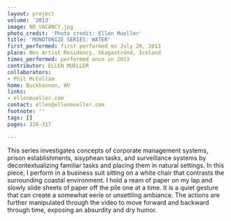 ```yaml
---
layout: project
volume: '2013'
image: NO_VACANCY.jpg
photo_credit: 'Photo credit: Ellen Mueller'
title: 'MONOTONIZE SERIES: WATER'
first_performed: first performed on July 20, 2013
place: Nes Artist Residency, Skagaströnd, Iceland
times_performed: performed once in 2013
contributor: ELLEN MUELLER
collaborators:
- Phil McCollam
home: Buckhannon, WV
links:
- ellenmueller.com
contact: ellen@ellenmueller.com
footnote: ''
tags: []
pages: 316-317

---
```


This series investigates concepts of corporate management systems, prison establishments, sisyphean tasks, and surveillance systems by decontextualizing familiar tasks and placing them in natural settings. In this piece, I perform in a business suit sitting on a white chair that contrasts the surrounding coastal environment. I hold a ream of paper on my lap and slowly slide sheets of paper off the pile one at a time. It is a quiet gesture that can create a somewhat eerie or unsettling ambiance. The actions are further manipulated through the video to move forward and backward through time, exposing an absurdity and dry humor.
